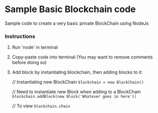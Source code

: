 # Sample Basic Blockchain code

Sample code to create a very basic private BlockChain using NodeJs

### Instructions
1. Run 'node' in terminal
2. Copy-paste code into terminal (You may want to remove comments before doing so)
3. Add block by instantiating blockchain, then adding blocks to it:
			
	// Instantiating new BlockChain
	`blockchain = new BlockChain()`

	// Need to instantiate new Block when adding to a BlockChain
	`blockchain.addBlock(new Block('Whatever goes in here'))`

	// To view
	`blockchain.chain`
